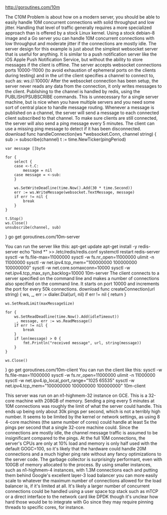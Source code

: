 http://goroutines.com/10m

The C10M Problem is about how on a modern server, you should be able to easily handle 10M concurrent connections with solid throughput and low jitter. Handling that level of traffic generally requires a more specialized approach than is offered by a stock Linux kernel.
Using a stock debian-8 image and a Go server you can handle 10M concurrent connections with low throughput and moderate jitter if the connections are mostly idle. The server design for this example is just about the simplest websocket server that is useful for anything. It is similar to a push notification server like the iOS Apple Push Notification Service, but without the ability to store messages if the client is offline.
The server accepts websocket connections ports 10000-11000 (to avoid exhaustion of ephemeral ports on the clients during testing) and in the url the client specifies a channel to connect to, such as:
ws://<server>:10000/<channel>
After the websocket connection has been setup, the server never reads any data from the connection, it only writes messages to the client. Publishing to the channel is handled by redis, using the PUBLISH/PSUBSCRIBE commands. This is unnecessary for a single server machine, but is nice when you have multiple servers and you need some sort of central place to handle message routing.
Whenever a message is published on a channel, the server will send a message to each connected client subscribed to that channel. To make sure clients are still connected, the server will also send a ping message every 5 minutes. The client can use a missing ping message to detect if it has been disconnected.
download
func handleConnection(ws *websocket.Conn, channel string) {
	sub := subscribe(channel)
	t := time.NewTicker(pingPeriod)

	var message []byte

	for {
		select {
		case <-t.C:
			message = nil
		case message = <-sub:
		}

		ws.SetWriteDeadline(time.Now().Add(30 * time.Second))
		err := ws.WriteMessage(websocket.TextMessage, message)
		if err != nil {
			break
		}
	}

	t.Stop()
	ws.Close()
	unsubscribe(channel, sub)
}
go get goroutines.com/10m-server

You can run the server like this:
apt-get update
apt-get install -y redis-server
echo "bind *" >> /etc/redis/redis.conf
systemctl restart redis-server
sysctl -w fs.file-max=11000000
sysctl -w fs.nr_open=11000000
ulimit -n 11000000
sysctl -w net.ipv4.tcp_mem="100000000 100000000 100000000"
sysctl -w net.core.somaxconn=10000
sysctl -w net.ipv4.tcp_max_syn_backlog=10000
10m-server
The client connects to a server specified on the command line and makes a number of connections also specified on the command line. It starts on port 10000 and increments the port for every 50k connections.
download
func createConnection(url string) {
	ws, _, err := dialer.Dial(url, nil)
	if err != nil {
		return
	}

	ws.SetReadLimit(maxMessageSize)

	for {
		ws.SetReadDeadline(time.Now().Add(idleTimeout))
		_, message, err := ws.ReadMessage()
		if err != nil {
			break
		}
		if len(message) > 0 {
			fmt.Println("received message", url, string(message))
		}
	}

	ws.Close()
}
go get goroutines.com/10m-client
You can run the client like this:
sysctl -w fs.file-max=11000000
sysctl -w fs.nr_open=11000000
ulimit -n 11000000
sysctl -w net.ipv4.ip_local_port_range="1025 65535"
sysctl -w net.ipv4.tcp_mem="100000000 100000000 100000000"
10m-client <ip address> <number of connections>

This server was run on an n1-highmem-32 instance on GCE. This is a 32-core machine with 208GB of memory. Sending a ping every 5 minutes at 10M connections was roughly the limit of what the server could handle. This ends up being only about 30k pings per second, which is not a terribly high number. It seems to be limited by the kernel or network settings, as using 8 4-core machines (the same number of cores) could handle at least 5x the pings per second that a single 32-core machine could. Since the connections are mostly idle, the channel message traffic is assumed to be insignificant compared to the pings.
At the full 10M connections, the server's CPUs are only at 10% load and memory is only half used with the default GOGC=100, so it's likely that the hardware could handle 20M connections and a much higher ping rate without any fancy optimizations to the server code. The garbage collector is surprisingly performant, even with 100GB of memory allocated to the process.
By using smaller instances, such as n1-highmem-4 instances, with 1.3M connections each and putting them behind Google's excellent layer-3 load balancer you can more easily scale to whatever the maximum number of connections allowed for the load balancer is, if it's limited at all.
It's likely a larger number of concurrent connections could be handled using a user space tcp stack such as mTCP or a direct interface to the network card like DPDK though it's unclear how hard those would be to integrate with Go since they may require pinning threads to specific cores, for instance.